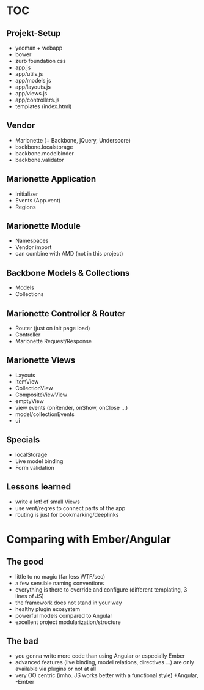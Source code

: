 # TOC

## Projekt-Setup

* yeoman + webapp
* bower
* zurb foundation css
* app.js
* app/utils.js
* app/models.js
* app/layouts.js
* app/views.js
* app/controllers.js
* templates (index.html)


## Vendor

* Marionette (+ Backbone, jQuery, Underscore)
* bsckbone.localstorage
* backbone.modelbinder
* backbone.validator


## Marionette Application

* Initializer
* Events (App.vent)
* Regions


## Marionette Module

* Namespaces
* Vendor import
* can combine with AMD (not in this project)


## Backbone Models & Collections

* Models
* Collections


## Marionette Controller & Router

* Router (just on init page load)
* Controller
* Marionette Request/Response


## Marionette Views

* Layouts
* ItemView
* CollectionView
* CompositeViewView
* emptyView
* view events (onRender, onShow, onClose ...)
* model/collectionEvents
* ui


## Specials

* localStorage
* Live model binding
* Form validation


## Lessons learned

* write a lot! of small Views
* use vent/reqres to connect parts of the app
* routing is just for bookmarking/deeplinks


# Comparing with Ember/Angular

## The good

* little to no magic (far less WTF/sec)
* a few sensible naming conventions
* everything is there to override and configure (different templating, 3 lines
  of JS)
* the framework does not stand in your way
* healthy plugin ecosystem
* powerful models compared to Angular
* excellent project modularization/structure


## The bad

* you gonna write more code than using Angular or especially Ember
* advanced features (live binding, model relations, directives ...) are only available
  via plugins or not at all
* very OO centric (imho. JS works better with a functional style) +Angular,
  -Ember







